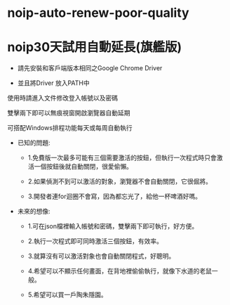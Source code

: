 # noip-auto-renew-poor-quality
# noip30天試用自動延長(旗艦版)

* 請先安裝和客戶端版本相同之Google Chrome Driver

* 並且將Driver 放入PATH中



使用時請進入文件修改登入帳號以及密碼

雙擊兩下即可以無痕視窗開啟瀏覽器自動延期



可搭配Windows排程功能每天或每周自動執行



* 已知的問題:

  * 1.免費版一次最多可能有三個需要激活的按鈕，但執行一次程式時只會激活一個按鈕後就自動關閉，很愛偷懶。

  * 2.如果偵測不到可以激活的對象，瀏覽器不會自動關閉，它很倔將。

  * 3.開發者連for迴圈不會寫，因為都忘光了，給他一杯啤酒好嗎。



* 未來的想像:

  * 1.可在json檔裡輸入帳號和密碼，雙擊兩下即可執行，好方便。

  * 2.執行一次程式即可同時激活三個按鈕，有效率。

  * 3.就算沒有可以激活對象也會自動關閉程式，好聰明。

  * 4.希望可以不顯示任何畫面，在背地裡偷偷執行，就像下水道的老鼠一般。

  * 5.希望可以買一戶陶朱隱園。

